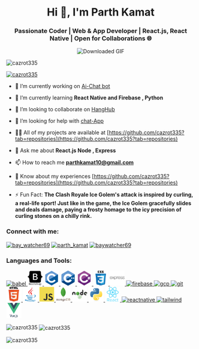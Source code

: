 <h1 align="center">Hi 👋, I'm Parth Kamat</h1>
<h3 align="center">Passionate Coder | Web & App Developer | React.js, React Native | Open for Collaborations 🌐</h3>


<div align="center">
    <img src="./saitama-disappointed-expressionless-face-788mzyvc4zzrzqin.gif" alt="Downloaded GIF" width="500px" />
</div>



<p align="left"> <img src="https://komarev.com/ghpvc/?username=cazrot335&label=Profile%20views&color=0e75b6&style=flat" alt="cazrot335" /> </p>

<p align="left"> <a href="https://github.com/ryo-ma/github-profile-trophy"><img src="https://github-profile-trophy.vercel.app/?username=cazrot335" alt="cazrot335" /></a> </p>

- 🔭 I’m currently working on [Ai-Chat bot](https://github.com/cazrot335/AI-CHATBOT)

- 🌱 I’m currently learning **React Native and Firebase , Python**

- 👯 I’m looking to collaborate on [HangHub](https://github.com/cazrot335/HangHub)

- 🤝 I’m looking for help with [chat-App](https://github.com/cazrot335/chat-ReactNative)

- 👨‍💻 All of my projects are available at [https://github.com/cazrot335?tab=repositories](https://github.com/cazrot335?tab=repositories)

- 💬 Ask me about **React.js Node , Express**

- 📫 How to reach me **parthkamat10@gmail.com**

- 📄 Know about my experiences [https://github.com/cazrot335?tab=repositories](https://github.com/cazrot335?tab=repositories)

- ⚡ Fun Fact: **The Clash Royale Ice Golem's attack is inspired by curling, a real-life sport! Just like in the game, the Ice Golem gracefully slides and deals damage, paying a frosty homage to the icy precision of curling stones on a chilly rink.**

<h3 align="left">Connect with me:</h3>
<p align="left">
<a href="https://twitter.com/bay_watcher69" target="blank"><img align="center" src="https://raw.githubusercontent.com/rahuldkjain/github-profile-readme-generator/master/src/images/icons/Social/twitter.svg" alt="bay_watcher69" height="30" width="40" /></a>
<a href="https://instagram.com/parth_kamat" target="blank"><img align="center" src="https://raw.githubusercontent.com/rahuldkjain/github-profile-readme-generator/master/src/images/icons/Social/instagram.svg" alt="parth_kamat" height="30" width="40" /></a>
<a href="https://discord.gg/baywatcher69" target="blank"><img align="center" src="https://raw.githubusercontent.com/rahuldkjain/github-profile-readme-generator/master/src/images/icons/Social/discord.svg" alt="baywatcher69" height="30" width="40" /></a>
</p>

<h3 align="left">Languages and Tools:</h3>
<p align="left"> <a href="https://babeljs.io/" target="_blank" rel="noreferrer"> <img src="https://www.vectorlogo.zone/logos/babeljs/babeljs-icon.svg" alt="babel" width="40" height="40"/> </a> <a href="https://getbootstrap.com" target="_blank" rel="noreferrer"> <img src="https://raw.githubusercontent.com/devicons/devicon/master/icons/bootstrap/bootstrap-plain-wordmark.svg" alt="bootstrap" width="40" height="40"/> </a> <a href="https://www.cprogramming.com/" target="_blank" rel="noreferrer"> <img src="https://raw.githubusercontent.com/devicons/devicon/master/icons/c/c-original.svg" alt="c" width="40" height="40"/> </a> <a href="https://www.w3schools.com/cpp/" target="_blank" rel="noreferrer"> <img src="https://raw.githubusercontent.com/devicons/devicon/master/icons/cplusplus/cplusplus-original.svg" alt="cplusplus" width="40" height="40"/> </a> <a href="https://www.w3schools.com/cs/" target="_blank" rel="noreferrer"> <img src="https://raw.githubusercontent.com/devicons/devicon/master/icons/csharp/csharp-original.svg" alt="csharp" width="40" height="40"/> </a> <a href="https://www.w3schools.com/css/" target="_blank" rel="noreferrer"> <img src="https://raw.githubusercontent.com/devicons/devicon/master/icons/css3/css3-original-wordmark.svg" alt="css3" width="40" height="40"/> </a> <a href="https://expressjs.com" target="_blank" rel="noreferrer"> <img src="https://raw.githubusercontent.com/devicons/devicon/master/icons/express/express-original-wordmark.svg" alt="express" width="40" height="40"/> </a> <a href="https://firebase.google.com/" target="_blank" rel="noreferrer"> <img src="https://www.vectorlogo.zone/logos/firebase/firebase-icon.svg" alt="firebase" width="40" height="40"/> </a> <a href="https://cloud.google.com" target="_blank" rel="noreferrer"> <img src="https://www.vectorlogo.zone/logos/google_cloud/google_cloud-icon.svg" alt="gcp" width="40" height="40"/> </a> <a href="https://git-scm.com/" target="_blank" rel="noreferrer"> <img src="https://www.vectorlogo.zone/logos/git-scm/git-scm-icon.svg" alt="git" width="40" height="40"/> </a> <a href="https://www.w3.org/html/" target="_blank" rel="noreferrer"> <img src="https://raw.githubusercontent.com/devicons/devicon/master/icons/html5/html5-original-wordmark.svg" alt="html5" width="40" height="40"/> </a> <a href="https://www.java.com" target="_blank" rel="noreferrer"> <img src="https://raw.githubusercontent.com/devicons/devicon/master/icons/java/java-original.svg" alt="java" width="40" height="40"/> </a> <a href="https://developer.mozilla.org/en-US/docs/Web/JavaScript" target="_blank" rel="noreferrer"> <img src="https://raw.githubusercontent.com/devicons/devicon/master/icons/javascript/javascript-original.svg" alt="javascript" width="40" height="40"/> </a> <a href="https://www.mongodb.com/" target="_blank" rel="noreferrer"> <img src="https://raw.githubusercontent.com/devicons/devicon/master/icons/mongodb/mongodb-original-wordmark.svg" alt="mongodb" width="40" height="40"/> </a> <a href="https://nodejs.org" target="_blank" rel="noreferrer"> <img src="https://raw.githubusercontent.com/devicons/devicon/master/icons/nodejs/nodejs-original-wordmark.svg" alt="nodejs" width="40" height="40"/> </a> <a href="https://www.python.org" target="_blank" rel="noreferrer"> <img src="https://raw.githubusercontent.com/devicons/devicon/master/icons/python/python-original.svg" alt="python" width="40" height="40"/> </a> <a href="https://reactjs.org/" target="_blank" rel="noreferrer"> <img src="https://raw.githubusercontent.com/devicons/devicon/master/icons/react/react-original-wordmark.svg" alt="react" width="40" height="40"/> </a> <a href="https://reactnative.dev/" target="_blank" rel="noreferrer"> <img src="https://reactnative.dev/img/header_logo.svg" alt="reactnative" width="40" height="40"/> </a> <a href="https://tailwindcss.com/" target="_blank" rel="noreferrer"> <img src="https://www.vectorlogo.zone/logos/tailwindcss/tailwindcss-icon.svg" alt="tailwind" width="40" height="40"/> </a> <a href="https://vuejs.org/" target="_blank" rel="noreferrer"> <img src="https://raw.githubusercontent.com/devicons/devicon/master/icons/vuejs/vuejs-original-wordmark.svg" alt="vuejs" width="40" height="40"/> </a> </p>

<p><img align="left" src="https://github-readme-stats.vercel.app/api/top-langs?username=cazrot335&show_icons=true&locale=en&layout=compact" alt="cazrot335" /></p>

<p>&nbsp;<img align="center" src="https://github-readme-stats.vercel.app/api?username=cazrot335&show_icons=true&locale=en" alt="cazrot335" /></p>

<p><img align="center" src="https://github-readme-streak-stats.herokuapp.com/?user=cazrot335&" alt="cazrot335" /></p>

